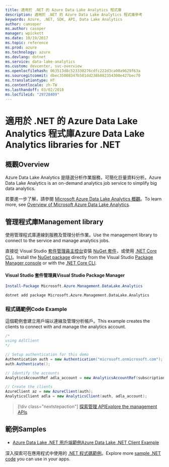 ```yaml
---
title: 適用於 .NET 的 Azure Data Lake Analytics 程式庫
description: 適用於 .NET 的 Azure Data Lake Analytics 程式庫參考
keywords: Azure, .NET, SDK, API, Data Lake Analytics
author: camsoper
ms.author: casoper
manager: wpickett
ms.date: 10/19/2017
ms.topic: reference
ms.prod: azure
ms.technology: azure
ms.devlang: dotnet
ms.service: data-lake-analytics
ms.custom: devcenter, svc-overview
ms.openlocfilehash: 063513d8c523330276cdfc222d3ca00a9629f63a
ms.sourcegitcommit: dbec35008347b581dd238b882354300e427bec70
ms.translationtype: HT
ms.contentlocale: zh-TW
ms.lasthandoff: 03/02/2018
ms.locfileid: "29728409"
---
```

# <a name="azure-data-lake-analytics-libraries-for-net"></a><span data-ttu-id="cc1a6-104">適用於 .NET 的 Azure Data Lake Analytics 程式庫</span><span class="sxs-lookup"><span data-stu-id="cc1a6-104">Azure Data Lake Analytics libraries for .NET</span></span>

## <a name="overview"></a><span data-ttu-id="cc1a6-105">概觀</span><span class="sxs-lookup"><span data-stu-id="cc1a6-105">Overview</span></span>

<span data-ttu-id="cc1a6-106">Azure Data Lake Analytics 是隨選分析作業服務，可簡化巨量資料分析。</span><span class="sxs-lookup"><span data-stu-id="cc1a6-106">Azure Data Lake Analytics is an on-demand analytics job service to simplify big data analytics.</span></span>

<span data-ttu-id="cc1a6-107">若要進一步了解，請參閱 [Microsoft Azure Data Lake Analytics 概觀](/azure/data-lake-analytics/data-lake-analytics-overview)。</span><span class="sxs-lookup"><span data-stu-id="cc1a6-107">To learn more, see [Overview of Microsoft Azure Data Lake Analytics](/azure/data-lake-analytics/data-lake-analytics-overview).</span></span>

## <a name="management-library"></a><span data-ttu-id="cc1a6-108">管理程式庫</span><span class="sxs-lookup"><span data-stu-id="cc1a6-108">Management library</span></span>

<span data-ttu-id="cc1a6-109">使用管理程式庫連線到服務及管理分析作業。</span><span class="sxs-lookup"><span data-stu-id="cc1a6-109">Use the management library to connect to the service and manage analytics jobs.</span></span>

<span data-ttu-id="cc1a6-110">直接從 Visual Studio [套件管理員主控台][PackageManager]安裝 [NuGet 套件](https://www.nuget.org/packages/Microsoft.Azure.Management.DataLake.Analytics)，或使用 [.NET Core CLI][DotNetCLI]。</span><span class="sxs-lookup"><span data-stu-id="cc1a6-110">Install the [NuGet package](https://www.nuget.org/packages/Microsoft.Azure.Management.DataLake.Analytics) directly from the Visual Studio [Package Manager console][PackageManager] or with the [.NET Core CLI][DotNetCLI].</span></span>

#### <a name="visual-studio-package-manager"></a><span data-ttu-id="cc1a6-111">Visual Studio 套件管理員</span><span class="sxs-lookup"><span data-stu-id="cc1a6-111">Visual Studio Package Manager</span></span>

```powershell
Install-Package Microsoft.Azure.Management.DataLake.Analytics
```

```bash
dotnet add package Microsoft.Azure.Management.DataLake.Analytics
```

### <a name="code-example"></a><span data-ttu-id="cc1a6-112">程式碼範例</span><span class="sxs-lookup"><span data-stu-id="cc1a6-112">Code Example</span></span>

<span data-ttu-id="cc1a6-113">這個範例會建立用戶端以連線及管理分析帳戶。</span><span class="sxs-lookup"><span data-stu-id="cc1a6-113">This example creates the clients to connect with and manage the analytics account.</span></span>

```csharp
/*
using AdlClient 
*/

// Setup authentication for this demo
Authentication auth = new Authentication("microsoft.onmicrosoft.com"); // change this to YOUR tenant
auth.Authenticate();

// Identify the accounts
AnalyticsAccountRef adla_account = new AnalyticsAccountRef(subscriptionId, resourceGroup, userName);

// Create the clients
AzureClient az = new AzureClient(auth);
AnalyticsClient adla = new AnalyticsClient(auth, adla_account);
```

> [!div class="nextstepaction"]
> [<span data-ttu-id="cc1a6-114">探索管理 API</span><span class="sxs-lookup"><span data-stu-id="cc1a6-114">Explore the management APIs</span></span>](/dotnet/api/overview/azure/datalakeanalytics/management)

## <a name="samples"></a><span data-ttu-id="cc1a6-115">範例</span><span class="sxs-lookup"><span data-stu-id="cc1a6-115">Samples</span></span>
* [<span data-ttu-id="cc1a6-116">Azure Data Lake .NET 用戶端範例</span><span class="sxs-lookup"><span data-stu-id="cc1a6-116">Azure Data Lake .NET Client Example</span></span>](https://azure.microsoft.com/resources/samples/data-lake-dotnet-client/)

<span data-ttu-id="cc1a6-117">深入探索可在應用程式中使用的 [.NET 程式碼範例](https://azure.microsoft.com/resources/samples/?platform=dotnet)。</span><span class="sxs-lookup"><span data-stu-id="cc1a6-117">Explore more [sample .NET code](https://azure.microsoft.com/resources/samples/?platform=dotnet) you can use in your apps.</span></span>

[PackageManager]: https://docs.microsoft.com/nuget/tools/package-manager-console
[DotNetCLI]: https://docs.microsoft.com/dotnet/core/tools/dotnet-add-package
